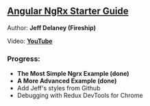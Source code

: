 ## [Angular NgRx Starter Guide](https://fireship.io/lessons/angular-ngrx-redux-starter-guide)

Author: **Jeff Delaney (Fireship)**

Video: **[YouTube](https://www.youtube.com/watch?v=f97ICOaekNU)**

### Progress:
- **The Most Simple Ngrx Example (done)**
- **A More Advanced Example (done)**
- Add Jeff's styles from Github
- Debugging with Redux DevTools for Chrome
